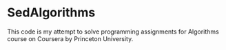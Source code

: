 # SedAlgorithms

This code is my attempt to solve programming assignments for Algorithms course on Coursera by Princeton University.
